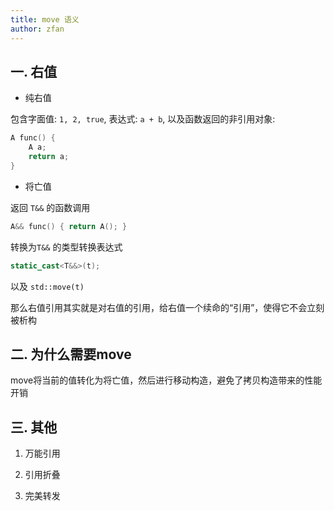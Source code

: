 ```yaml
---
title: move 语义 
author: zfan
---
```



## 一. 右值

- 纯右值

包含字面值: `1, 2, true`, 表达式: `a + b`, 以及函数返回的非引用对象: 

```cpp
A func() {
    A a;
    return a;
}
```

- 将亡值

返回 `T&&` 的函数调用

```cpp
A&& func() { return A(); }
```

转换为`T&&` 的类型转换表达式

```cpp
static_cast<T&&>(t);
```

以及 `std::move(t)`

那么右值引用其实就是对右值的引用，给右值一个续命的“引用”，使得它不会立刻被析构

## 二. 为什么需要move

move将当前的值转化为将亡值，然后进行移动构造，避免了拷贝构造带来的性能开销


## 三. 其他

1. 万能引用

2. 引用折叠

3. 完美转发

